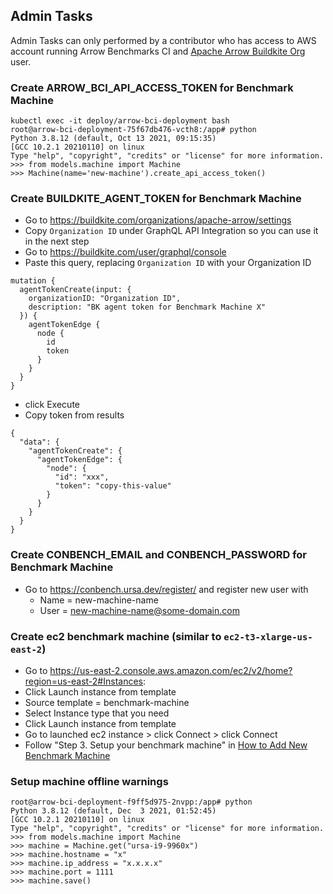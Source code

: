 ## Admin Tasks

Admin Tasks can only performed by a contributor who has access to AWS account running Arrow Benchmarks CI and 
[Apache Arrow Buildkite Org](https://buildkite.com/organizations/apache-arrow) user.

### Create ARROW_BCI_API_ACCESS_TOKEN for Benchmark Machine
```shell script
kubectl exec -it deploy/arrow-bci-deployment bash
root@arrow-bci-deployment-75f67db476-vcth8:/app# python
Python 3.8.12 (default, Oct 13 2021, 09:15:35) 
[GCC 10.2.1 20210110] on linux
Type "help", "copyright", "credits" or "license" for more information.
>>> from models.machine import Machine
>>> Machine(name='new-machine').create_api_access_token()
```

### Create BUILDKITE_AGENT_TOKEN for Benchmark Machine
- Go to https://buildkite.com/organizations/apache-arrow/settings
- Copy `Organization ID` under GraphQL API Integration so you can use it in the next step
- Go to https://buildkite.com/user/graphql/console
- Paste this query, replacing `Organization ID` with your Organization ID
```
mutation {
  agentTokenCreate(input: {
    organizationID: "Organization ID",
    description: "BK agent token for Benchmark Machine X"
  }) {
    agentTokenEdge {
      node {
        id
        token
      }
    }
  }
}
```  
- click Execute
- Copy token from results
```
{
  "data": {
    "agentTokenCreate": {
      "agentTokenEdge": {
        "node": {
          "id": "xxx",
          "token": "copy-this-value"
        }
      }
    }
  }
}
```

### Create CONBENCH_EMAIL and CONBENCH_PASSWORD for Benchmark Machine
- Go to https://conbench.ursa.dev/register/ and register new user with
    - Name = new-machine-name
    - User = new-machine-name@some-domain.com

### Create ec2 benchmark machine (similar to `ec2-t3-xlarge-us-east-2`)
- Go to https://us-east-2.console.aws.amazon.com/ec2/v2/home?region=us-east-2#Instances:
- Click Launch instance from template
- Source template = benchmark-machine
- Select Instance type that you need
- Click Launch instance from template
- Go to launched ec2 instance > click Connect > click Connect
- Follow "Step 3. Setup your benchmark machine" in [How to Add New Benchmark Machine](../docs/how-to-add-new-benchmark-machine.md)

### Setup machine offline warnings
```shell script
root@arrow-bci-deployment-f9ff5d975-2nvpp:/app# python
Python 3.8.12 (default, Dec  3 2021, 01:52:45) 
[GCC 10.2.1 20210110] on linux
Type "help", "copyright", "credits" or "license" for more information.
>>> from models.machine import Machine
>>> machine = Machine.get("ursa-i9-9960x")
>>> machine.hostname = "x"
>>> machine.ip_address = "x.x.x.x"
>>> machine.port = 1111
>>> machine.save()
```